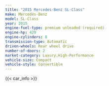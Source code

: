 ```yaml
---
title: "2015 Mercedes-Benz SL-Class"
make: Mercedes-Benz
model: SL-Class
year: 2015
engine-fuel-type: premium unleaded (required)
engine-hp: 429
engine-cylinders: 8
transmission-type: Automatic
driven-wheels: Rear wheel drive
number-of-doors: 2
market-category: Luxury,High-Performance
vehicle-size: Compact
vehicle-style: Convertible
---
```


{{< car_info >}}
